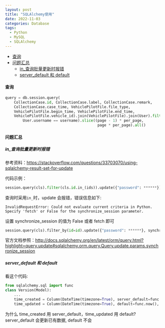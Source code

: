 ```yaml
---
layout: post
title: "SQLAlchemy使用"
date: 2022-11-03
categories: Database
tags:
  - Python
  - MySQL
  - SQLAlchemy
---
```


<!-- TOC -->

- [查询](#查询)
- [问题汇总](#问题汇总)
  - [in\_查询批量更新时报错](#in_查询批量更新时报错)
  - [server_default 和 default](#server_default-和-default)

<!-- /TOC -->

#### 查询

```python
query = db.session.query(
    CollectionCase.id, CollectionCase.label, CollectionCase.remark,
    CollectionCase.case_time, VehiclePilotFile.file_type,
    VehiclePilotFile.begin_time, VehiclePilotFile.end_time,
    VehiclePilotFile.vehicle_id).join(VehiclePilotFile).join(User).filter(
        User.username == username).slice((page - 1) * per_page,
                                          page * per_page).all()
```

<a id="markdown-问题汇总" name="问题汇总"></a>

#### 问题汇总

<a id="markdown-in_查询批量更新时报错" name="in_查询批量更新时报错"></a>

##### in\_查询批量更新时报错

参考资料：<https://stackoverflow.com/questions/33703070/using-sqlalchemy-result-set-for-update>

代码示例：

```python
session.query(cls).filter(cls.id.in_(ids)).update({"password": ******})
```

查询时采用`in_`时，update 会报错，错误信息如下:

```shell
InvalidRequestError: Could not evaluate current criteria in Python. Specify 'fetch' or False for the synchronize_session parameter.
```

设置 synchronize_session 的值为 False 或者 fetch 即可

```python
session.query(cls).filter_by(id=id).update({"password": ******}, synchronize_session=False)
```

官方文档参照：<http://docs.sqlalchemy.org/en/latest/orm/query.html?highlight=query.update#sqlalchemy.orm.query.Query.update.params.synchronize_session>

<a id="markdown-server_default-和-default" name="server_default-和-default"></a>

##### server_default 和 default

看这个代码:

```python
from sqlalchemy.sql import func
class Version(Model):
    ...
    time_created = Column(DateTime(timezone=True), server_default=func.now())
    time_updated = Column(DateTime(timezone=True), default=func.now(), onupdate=func.now())
```

为什么 time_created 用 server_default，time_updated 用 default?  
server_default 会更新已有数据, default 不会
